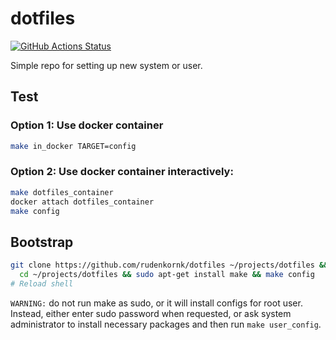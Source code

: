 # dotfiles

[![GitHub Actions Status](https://github.com/rudenkornk/dotfiles/actions/workflows/workflow.yml/badge.svg)](https://github.com/rudenkornk/dotfiles/actions)

Simple repo for setting up new system or user.

## Test
### Option 1: Use docker container
```bash
make in_docker TARGET=config
```

### Option 2: Use docker container interactively:
```bash
make dotfiles_container
docker attach dotfiles_container
make config
```

## Bootstrap
```bash
git clone https://github.com/rudenkornk/dotfiles ~/projects/dotfiles && \
  cd ~/projects/dotfiles && sudo apt-get install make && make config
# Reload shell
```
`WARNING:` do not run make as sudo, or it will install configs for root user.
Instead, either enter sudo password when requested, or ask system administrator to install necessary packages and then run `make user_config`.

